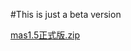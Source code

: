 #This is just a beta version 

[mas1.5正式版.zip](https://github.com/sbofinWord/sbofinWord.github.io/files/9314271/mas1.5.zip)

